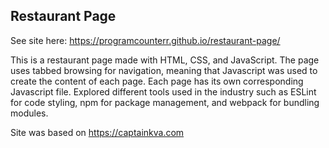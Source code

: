 ## Restaurant Page
See site here: https://programcounterr.github.io/restaurant-page/

This is a restaurant page made with HTML, CSS, and JavaScript.
The page uses tabbed browsing for navigation, meaning that Javascript
was used to create the content of each page. Each page has its own corresponding
Javascript file. Explored different tools used in the industry
such as ESLint for code styling, npm for package management, and webpack for bundling modules.

Site was based on https://captainkva.com
